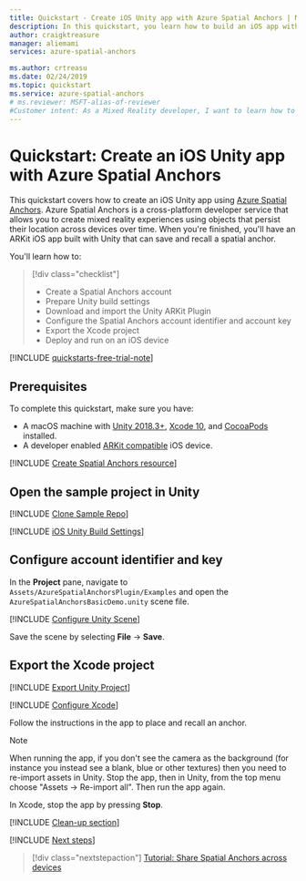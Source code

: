 ```yaml
---
title: Quickstart - Create iOS Unity app with Azure Spatial Anchors | Microsoft Docs
description: In this quickstart, you learn how to build an iOS app with Unity using Spatial Anchors.
author: craigktreasure
manager: aliemami
services: azure-spatial-anchors

ms.author: crtreasu
ms.date: 02/24/2019
ms.topic: quickstart
ms.service: azure-spatial-anchors
# ms.reviewer: MSFT-alias-of-reviewer
#Customer intent: As a Mixed Reality developer, I want to learn how to use Azure Spatial Anchors in my iOS Unity app that can place and locate a 3D object that persists across devices and platforms.
---
```

# Quickstart: Create an iOS Unity app with Azure Spatial Anchors

This quickstart covers how to create an iOS Unity app using [Azure Spatial Anchors](../overview.md). Azure Spatial Anchors is a cross-platform developer service that allows you to create mixed reality experiences using objects that persist their location across devices over time. When you're finished, you'll have an ARKit iOS app built with Unity that can save and recall a spatial anchor.

You'll learn how to:

> [!div class="checklist"]
> * Create a Spatial Anchors account
> * Prepare Unity build settings
> * Download and import the Unity ARKit Plugin
> * Configure the Spatial Anchors account identifier and account key
> * Export the Xcode project
> * Deploy and run on an iOS device

[!INCLUDE [quickstarts-free-trial-note](../../../includes/quickstarts-free-trial-note.md)]

## Prerequisites

To complete this quickstart, make sure you have:

- A macOS machine with <a href="https://unity3d.com/get-unity/download" target="_blank">Unity 2018.3+</a>, <a href="https://geo.itunes.apple.com/us/app/xcode/id497799835?mt=12" target="_blank">Xcode 10</a>, and <a href="https://cocoapods.org" target="_blank">CocoaPods</a> installed.
- A developer enabled <a href="https://developer.apple.com/documentation/arkit/verifying_device_support_and_user_permission" target="_blank">ARKit compatible</a> iOS device.

[!INCLUDE [Create Spatial Anchors resource](../../../includes/spatial-anchors-get-started-create-resource.md)]

## Open the sample project in Unity

[!INCLUDE [Clone Sample Repo](../../../includes/spatial-anchors-clone-sample-repository.md)]

[!INCLUDE [iOS Unity Build Settings](../../../includes/spatial-anchors-unity-ios-build-settings.md)]

## Configure account identifier and key

In the **Project** pane, navigate to `Assets/AzureSpatialAnchorsPlugin/Examples` and open the `AzureSpatialAnchorsBasicDemo.unity` scene file.

[!INCLUDE [Configure Unity Scene](../../../includes/spatial-anchors-unity-configure-scene.md)]

Save the scene by selecting **File** -> **Save**.

## Export the Xcode project

[!INCLUDE [Export Unity Project](../../../includes/spatial-anchors-unity-export-project-snip.md)]

[!INCLUDE [Configure Xcode](../../../includes/spatial-anchors-unity-ios-xcode.md)]

Follow the instructions in the app to place and recall an anchor.

> [!NOTE]
> When running the app, if you don't see the camera as the background (for instance you instead see a blank, blue or other textures) then you need to re-import assets in Unity. Stop the app, then in Unity, from the top menu choose "Assets -> Re-import all". Then run the app again.

In Xcode, stop the app by pressing **Stop**.

[!INCLUDE [Clean-up section](../../../includes/clean-up-section-portal.md)]

[!INCLUDE [Next steps](../../../includes/spatial-anchors-quickstarts-nextsteps.md)]

> [!div class="nextstepaction"]
> [Tutorial: Share Spatial Anchors across devices](../tutorials/tutorial-share-anchors-across-devices.md)
